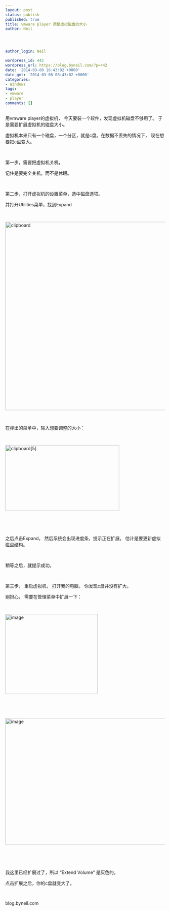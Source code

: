 ```yaml
---
layout: post
status: publish
published: true
title: vmware player 调整虚拟磁盘的大小
author: Neil




author_login: Neil

wordpress_id: 442
wordpress_url: https://blog.byneil.com/?p=442
date: '2014-03-08 16:43:02 +0000'
date_gmt: '2014-03-08 08:43:02 +0000'
categories:
- Windows
tags:
- vmware
- player
comments: []
---
```

<p>用vmware player的虚拟机， 今天要装一个软件，发现虚拟机磁盘不够用了。 于是需要扩展虚拟机的磁盘大小。</p>
<p>虚拟机本来只有一个磁盘，一个分区，就是c盘。在数据不丢失的情况下， 现在想要把c盘变大。</p>
<p>&nbsp;</p>
<p>第一步，需要把虚拟机关机，</p>
<p>记住是要完全关机，而不是休眠。</p>
<p>&nbsp;</p>
<p>第二步，打开虚拟机的设置菜单，选中磁盘选项。</p>
<p>并打开Utilities菜单，找到Expand</p>
<p>&nbsp;</p>
<p><a href="https://blog.byneil.com/wp-content/uploads/2014/03/clipboard.png"><img title="clipboard" style="border-top: 0px; border-right: 0px; border-bottom: 0px; border-left: 0px; display: inline" border="0" alt="clipboard" src="https://blog.byneil.com/wp-content/uploads/2014/03/clipboard_thumb.png" width="680" height="593"></a></p>
<p>&nbsp;</p>
<p>在弹出的菜单中，输入想要调整的大小：</p>
<p>&nbsp;</p>
<p><a href="https://blog.byneil.com/wp-content/uploads/2014/03/clipboard5.png"><img title="clipboard[5]" style="border-top: 0px; border-right: 0px; border-bottom: 0px; border-left: 0px; display: inline" border="0" alt="clipboard[5]" src="https://blog.byneil.com/wp-content/uploads/2014/03/clipboard5_thumb.png" width="360" height="207"></a></p>
<p>&nbsp;</p>
<p>&nbsp;</p>
<p>之后点击Expand， 然后系统会出现进度条，提示正在扩展。 估计是要更新虚拟磁盘结构。</p>
<p>&nbsp;</p>
<p>稍等之后，就提示成功。</p>
<p>&nbsp;</p>
<p>第三步， 重启虚拟机， 打开我的电脑， 你发现c盘并没有扩大。 </p>
<p>别担心， 需要在管理菜单中扩展一下：</p>
<p>&nbsp;</p>
<p><a href="https://blog.byneil.com/wp-content/uploads/2014/03/image13.png"><img title="image" style="border-top: 0px; border-right: 0px; border-bottom: 0px; border-left: 0px; display: inline" border="0" alt="image" src="https://blog.byneil.com/wp-content/uploads/2014/03/image_thumb13.png" width="292" height="252"></a> </p>
<p>&nbsp;</p>
<p>&nbsp;</p>
<p><a href="https://blog.byneil.com/wp-content/uploads/2014/03/image14.png"><img title="image" style="border-top: 0px; border-right: 0px; border-bottom: 0px; border-left: 0px; display: inline" border="0" alt="image" src="https://blog.byneil.com/wp-content/uploads/2014/03/image_thumb14.png" width="877" height="399"></a> </p>
<p>&nbsp;</p>
<p>&nbsp;</p>
<p>我这里已经扩展过了，所以 &ldquo;Extend Volume&rdquo; 是灰色的。&nbsp; </p>
<p>点击扩展之后，你的c盘就变大了。</p>
<p>&nbsp;</p>
<p>blog.byneil.com</p>
